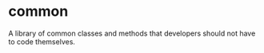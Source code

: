 # common
A library of common classes and methods that developers should not have to code themselves.
